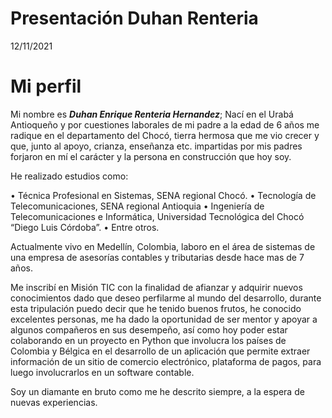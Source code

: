 Presentación Duhan Renteria
=============================================
12/11/2021

# Mi perfil

Mi nombre es ***Duhan Enrique Renteria Hernandez***; Nací en el Urabá Antioqueño y por cuestiones laborales de mi padre a la edad de 6 años me radique en el departamento del Chocó, tierra hermosa que me vio crecer y que, junto al apoyo, crianza, enseñanza etc. impartidas por mis padres forjaron en mí el carácter y la persona en construcción que hoy soy.

He realizado estudios como:

•	Técnica Profesional en Sistemas, SENA regional Chocó.
•	Tecnología de Telecomunicaciones, SENA regional Antioquia
•	Ingeniería de Telecomunicaciones e Informática, Universidad Tecnológica del Chocó “Diego Luis Córdoba”.
•	Entre otros.

Actualmente vivo en Medellín, Colombia, laboro en el área de sistemas de una empresa de asesorías contables y tributarias desde hace mas de 7 años.

Me inscribí en Misión TIC con la finalidad de afianzar y adquirir nuevos conocimientos dado que deseo perfilarme al mundo del desarrollo, durante esta tripulación puedo decir que he tenido buenos frutos, he conocido excelentes personas, me ha dado la oportunidad de ser mentor y apoyar a algunos compañeros en sus desempeño, así como hoy poder estar colaborando en un proyecto en Python que involucra los países de Colombia y Bélgica en el desarrollo de un aplicación que permite extraer información de un sitio de comercio electrónico, plataforma de pagos, para luego involucrarlos en un software contable.

Soy un diamante en bruto como me he descrito siempre, a la espera de nuevas experiencias.

